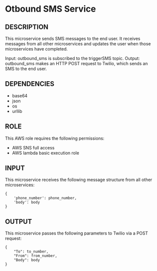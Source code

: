 # Otbound SMS Service

## DESCRIPTION

This microservice sends SMS messages to the end user. It receives messages from all other microservices and updates the user when those microservices have completed.

Input: outbound_sms is subscribed to the triggerSMS topic.
Output: outbound_sms makes an HTTP POST request to Twilio, which sends an SMS to the end user.

## DEPENDENCIES
* base64
* json
* os
* urllib

## ROLE

This AWS role requires the following permissions:
* AWS SNS full access
* AWS lambda basic execution role

## INPUT

This microservice receives the following message structure from all other microservices:

```
{
    'phone_number': phone_number,
    'body': body
}
```


## OUTPUT

This microservice passes the following parameters to Twilio via a POST request:

```
{
    "To": to_number,
    "From": from_number,
    "Body": body
}
```

